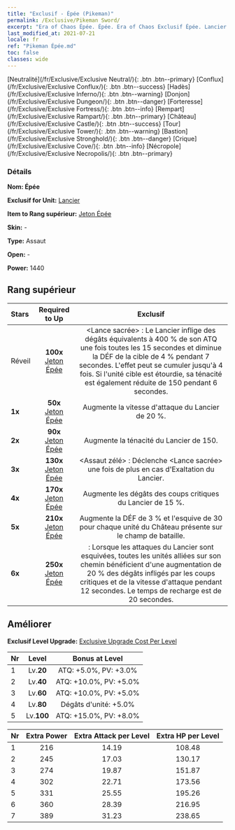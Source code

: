 ```yaml
---
title: "Exclusif - Épée (Pikeman)"
permalink: /Exclusive/Pikeman Sword/
excerpt: "Era of Chaos Épée. Épée. Era of Chaos Exclusif Épée. Lancier Exclusif."
last_modified_at: 2021-07-21
locale: fr
ref: "Pikeman Épée.md"
toc: false
classes: wide
---
```

 [Neutralité](/fr/Exclusive/Exclusive Neutral/){: .btn .btn--primary} [Conflux](/fr/Exclusive/Exclusive Conflux/){: .btn .btn--success} [Hadès](/fr/Exclusive/Exclusive Inferno/){: .btn .btn--warning} [Donjon](/fr/Exclusive/Exclusive Dungeon/){: .btn .btn--danger} [Forteresse](/fr/Exclusive/Exclusive Fortress/){: .btn .btn--info} [Rempart](/fr/Exclusive/Exclusive Rampart/){: .btn .btn--primary} [Château](/fr/Exclusive/Exclusive Castle/){: .btn .btn--success} [Tour](/fr/Exclusive/Exclusive Tower/){: .btn .btn--warning} [Bastion](/fr/Exclusive/Exclusive Stronghold/){: .btn .btn--danger} [Crique](/fr/Exclusive/Exclusive Cove/){: .btn .btn--info} [Nécropole](/fr/Exclusive/Exclusive Necropolis/){: .btn .btn--primary} 

### Détails
 **Nom: Épée** 

 **Exclusif for Unit:** [Lancier](/fr/units/Pikeman/) 

 **Item to Rang supérieur:** [Jeton Épée](/ItemsFR/con_912/)

 **Skin:** -

 **Type:** Assaut

 **Open:** -

 **Power:** 1440

## Rang supérieur

  |     Stars    |  Required to Up | Exclusif |
  |:-------------|:---------------:|:---------------:|
  |  Réveil  | **100x** [Jeton Épée](/ItemsFR/con_912/) | <Lance sacrée> : Le Lancier inflige des dégâts équivalents à 400 % de son ATQ une fois toutes les 15 secondes et diminue la DÉF de la cible de 4 % pendant 7 secondes. L'effet peut se cumuler jusqu'à 4 fois. Si l'unité cible est étourdie, sa ténacité est également réduite de 150 pendant 6 secondes. |
  | **1x** <i class="fas fa-star"/> | **50x** [Jeton Épée](/ItemsFR/con_912/) | Augmente la vitesse d'attaque du Lancier de 20 %. |
  | **2x** <i class="fas fa-star"/> | **90x** [Jeton Épée](/ItemsFR/con_912/) | Augmente la ténacité du Lancier de 150. |
  | **3x** <i class="fas fa-star"/> | **130x** [Jeton Épée](/ItemsFR/con_912/) | <Assaut zélé> : Déclenche <Lance sacrée> une fois de plus en cas d'Exaltation du Lancier. |
  | **4x** <i class="fas fa-star"/> | **170x** [Jeton Épée](/ItemsFR/con_912/) | Augmente les dégâts des coups critiques du Lancier de 15 %. |
  | **5x** <i class="fas fa-star"/> | **210x** [Jeton Épée](/ItemsFR/con_912/) | Augmente la DÉF de 3 % et l'esquive de 30 pour chaque unité du Château présente sur le champ de bataille. |
  | **6x** <i class="fas fa-star"/> | **250x** [Jeton Épée](/ItemsFR/con_912/) | <Vaillance> : Lorsque les attaques du Lancier sont esquivées, toutes les unités alliées sur son chemin bénéficient d'une augmentation de 20 % des dégâts infligés par les coups critiques et de la vitesse d'attaque pendant 12 secondes. Le temps de recharge est de 20 secondes. |


## Améliorer
 **Exclusif Level Upgrade:** [Exclusive Upgrade Cost Per Level](/Exclusive/ExclusiveUpgradeCostPerLevel/)

  |  Nr  |   Level  | Bonus at Level |
  |:-----|:--------:|:--------------:|
  | 1 | Lv.**20** | ATQ: +5.0%, PV: +3.0% |
  | 2 | Lv.**40** | ATQ: +10.0%, PV: +5.0% |
  | 3 | Lv.**60** | ATQ: +10.0%, PV: +5.0% |
  | 4 | Lv.**80** | Dégâts d'unité: +5.0% |
  | 5 | Lv.**100** | ATQ: +15.0%, PV: +8.0% |


  |  Nr  |  Extra Power | Extra Attack per Level | Extra HP per Level |
  |:-----|:--------:|:--------:|:--------:|
  | 1 | 216 | 14.19 | 108.48 |
  | 2 | 245 | 17.03 | 130.17 |
  | 3 | 274 | 19.87 | 151.87 |
  | 4 | 302 | 22.71 | 173.56 |
  | 5 | 331 | 25.55 | 195.26 |
  | 6 | 360 | 28.39 | 216.95 |
  | 7 | 389 | 31.23 | 238.65 |


